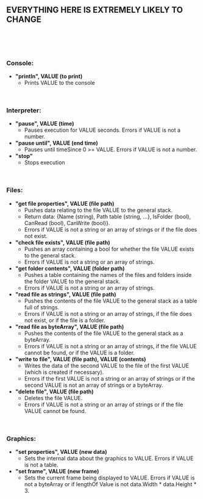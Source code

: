 ## EVERYTHING HERE IS EXTREMELY LIKELY TO CHANGE

<br>
<br>
<br>

### Console:

- **"println", VALUE (to print)**
  - Prints VALUE to the console

<br>

### Interpreter:

- **"pause", VALUE (time)**
  - Pauses execution for VALUE seconds. Errors if VALUE is not a number.
- **"pause until", VALUE (end time)**
  - Pauses until timeSince 0 >= VALUE. Errors if VALUE is not a number.
- **"stop"**
  - Stops execution

<br>

### Files:

- **"get file properties", VALUE (file path)**
  - Pushes data relating to the file VALUE to the general stack.
  - Return data: {Name (string), Path table {string, ...}, IsFolder (bool), CanRead (bool), CanWrite (bool)}.
  - Errors if VALUE is not a string or an array of strings or if the file does not exist.
- **"check file exists", VALUE (file path)**
  - Pushes an array containing a bool for whether the file VALUE exists to the general stack.
  - Errors if VALUE is not a string or an array of strings.
- **"get folder contents", VALUE (folder path)**
  - Pushes a table containing the names of the files and folders inside the folder VALUE to the general stack.
  - Errors if VALUE is not a string or an array of strings.
- **"read file as strings", VALUE (file path)**
  - Pushes the contents of the file VALUE to the general stack as a table full of strings.
  - Errors if VALUE is not a string or an array of strings, if the file does not exist, or if the file is a folder.
- **"read file as byteArray", VALUE (file path)**
  - Pushes the contents of the file VALUE to the general stack as a byteArray.
  - Errors if VALUE is not a string or an array of strings, if the file VALUE cannot be found, or if the VALUE is a folder.
- **"write to file", VALUE (file path), VALUE (contents)**
  - Writes the data of the second VALUE to the file of the first VALUE (which is created if necessary).
  - Errors if the first VALUE is not a string or an array of strings or if the second VALUE is not an array of strings or a byteArray.
- **"delete file", VALUE (file path)**
  - Deletes the file VALUE.
  - Errors if VALUE is not a string or an array of strings or if the file VALUE cannot be found.

<br>

### Graphics:

- **"set properties", VALUE (new data)**
  - Sets the internal data about the graphics to VALUE. Errors if VALUE is not a table.
- **"set frame", VALUE (new frame)**
  - Sets the current frame being displayed to VALUE. Errors if VALUE is not a byteArray or if lengthOf Value is not data.Width * data.Height * 3.